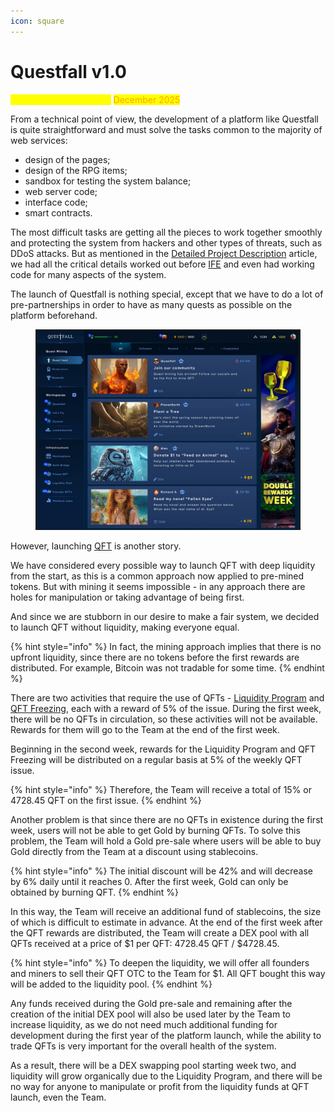 ```yaml
---
icon: square
---
```


# Questfall v1.0

<mark style="color:yellow;">Scheduled for release in</mark> <mark style="color:orange;">December 2025</mark>

From a technical point of view, the development of a platform like Questfall is quite straightforward and must solve the tasks common to the majority of web services:

* design of the pages;
* design of the RPG items;
* sandbox for testing the system balance;
* web server code;
* interface code;
* smart contracts.&#x20;

The most difficult tasks are getting all the pieces to work together smoothly and protecting the system from hackers and other types of threats, such as DDoS attacks. But as mentioned in the [Detailed Project Description](project-overview.md) article, we had all the critical details worked out before [IFE](initial-funding-event.md) and even had working code for many aspects of the system.

The launch of Questfall is nothing special, except that we have to do a lot of pre-partnerships in order to have as many quests as possible on the platform beforehand.

<figure><img src="../.gitbook/assets/screenshot.jpg" alt=""><figcaption></figcaption></figure>

However, launching [QFT](../assets/qft.md) is another story.&#x20;

We have considered every possible way to launch QFT with deep liquidity from the start, as this is a common approach now applied to pre-mined tokens. But with mining it seems impossible - in any approach there are holes for manipulation or taking advantage of being first.

And since we are stubborn in our desire to make a fair system, we decided to launch QFT without liquidity, making everyone equal.

{% hint style="info" %}
In fact, the mining approach implies that there is no upfront liquidity, since there are no tokens before the first rewards are distributed. For example, Bitcoin was not tradable for some time.
{% endhint %}

There are two activities that require the use of QFTs - [Liquidity Program](../infrastructure/liquidity-program.md) and [QFT Freezing](../infrastructure/qft-freezing.md), each with a reward of 5% of the issue. During the first week, there will be no QFTs in circulation, so these activities will not be available. Rewards for them will go to the Team at the end of the first week.

Beginning in the second week, rewards for the Liquidity Program and QFT Freezing will be distributed on a regular basis at 5% of the weekly QFT issue.

{% hint style="info" %}
Therefore, the Team will receive a total of 15% or 4728.45 QFT on the first issue.
{% endhint %}

Another problem is that since there are no QFTs in existence during the first week, users will not be able to get Gold by burning QFTs. To solve this problem, the Team will hold a Gold pre-sale where users will be able to buy Gold directly from the Team at a discount using stablecoins.

{% hint style="info" %}
The initial discount will be 42% and will decrease by 6% daily until it reaches 0. After the first week, Gold can only be obtained by burning QFT.
{% endhint %}

In this way, the Team will receive an additional fund of stablecoins, the size of which is difficult to estimate in advance. At the end of the first week after the QFT rewards are distributed, the Team will create a DEX pool with all QFTs received at a price of $1 per QFT: 4728.45 QFT / $4728.45.

{% hint style="info" %}
To deepen the liquidity, we will offer all founders and miners to sell their QFT OTC to the Team for $1. All QFT bought this way will be added to the liquidity pool.
{% endhint %}

Any funds received during the Gold pre-sale and remaining after the creation of the initial DEX pool will also be used later by the Team to increase liquidity, as we do not need much additional funding for development during the first year of the platform launch, while the ability to trade QFTs is very important for the overall health of the system.

As a result, there will be a DEX swapping pool starting week two, and liquidity will grow organically due to the Liquidity Program, and there will be no way for anyone to manipulate or profit from the liquidity funds at QFT launch, even the Team.
